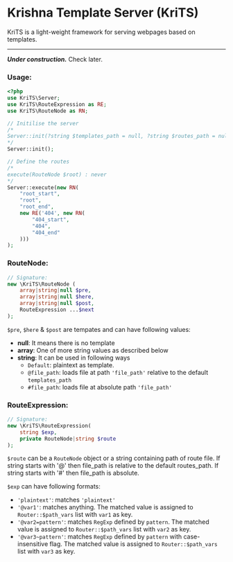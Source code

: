 # Krishna Template Server (KriTS)

KriTS is a light-weight framework for serving webpages based on templates.
___

***Under construction.*** Check later.

### Usage:
```php
<?php
use KriTS\Server;
use KriTS\RouteExpression as RE;
use KriTS\RouteNode as RN;

// Initilise the server
/*
Server::init(?string $templates_path = null, ?string $routes_path = null) : void;
*/
Server::init();

// Define the routes
/*
execute(RouteNode $root) : never
*/
Server::execute(new RN(
	"root_start",
	"root",
	"root_end",
	new RE('404', new RN(
		"404_start",
		"404",
		"404_end"
	)))
);
```
### RouteNode:
```php
// Signature:
new \KriTS\RouteNode (
	array|string|null $pre,
	array|string|null $here,
	array|string|null $post,
	RouteExpression ...$next
);
```
`$pre`, `$here` & `$post` are tempates and can have following values:
- **null**: It means there is no template
- **array**: One of more string values as described below
- **string**: It can be used in following ways
	- `Default`: plaintext as template.
	- `@file_path`: loads file at path `'file_path'` relative to the default `templates_path`
	- `#file_path`: loads file at absolute path `'file_path'`

### RouteExpression:
```php
// Signature:
new \KriTS\RouteExpression(
	string $exp,
	private RouteNode|string $route
);
```
`$route` can be a `RouteNode` object or a string containing path of route file.
If string starts with '@' then file_path is relative to the default routes_path.
If string starts with '#' then file_path is absolute.

`$exp` can have following formats:
- `'plaintext'`: matches `'plaintext'`
- `'@var1'`: matches anything. The matched value is assigned to `Router::$path_vars` list with `var1` as key.
- `'@var2=pattern'`: matches `RegExp` defined by `pattern`. The matched value is assigned to `Router::$path_vars` list with `var2` as key.
- `'@var3~pattern'`: matches `RegExp` defined by `pattern` with case-insensitive flag. The matched value is assigned to `Router::$path_vars` list with `var3` as key.